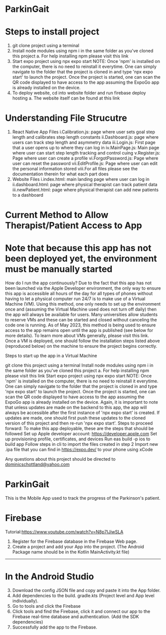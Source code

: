 # ParkinGait
# Steps to install project
  1. git clone project using a terminal
  2. Install node modules using npm i in the same folder as you've cloned this project
    a. For help installing npm please visit this link
  3. Start expo project using npx expo start
    NOTE: Once 'npm' is installed on the computer, there is no need to reinstall it everytime. One can simply navigate to the folder that the project is cloned in and type 'npx expo start' to     launch the project.
    Once the project is started, one can scan the QR code displayed to have access to the app assuming the ExpoGo app is already installed on the device.
  4. To deploy website, cd into website folder and run firebase deploy hosting
    a. The website itself can be found at this link
# Understanding File Strucutre
  1. React Native App Files
    i.Calibration.js: page where user sets goal step length and calibrates step length constants
    ii.Dashboard.js: page where users can track step length and asymmetry data
    iii.Login.js: First page that a user opens up to where they can log in
    iv.MainPage.js: Main page where user can start step length tracking and control cuing
    v.Register.js: Page where user can create a profile
    vi.ForgotPassword.js: Page where user can reset the password
    vii.EditProfile.js: Page where user can edit the personal information stored
    viii.For all files please see the documentation therein for what each part does
  2. Website Files
    i.index.html: main landing page where user can log in
    ii.dashboard.html: page where physical therapist can track patient data
    iii.newPatient.html: page where physical therapist can add new patients to a dashboard
# Current Method to Allow Therapist/Patient Access to App
# Note that because this app has not been deployed yet, the environment must be manually started
How do I run the app continuously?
Due to the fact that this app has not been launched via the Apple Developer environment, the only way to ensure this app is accessible all hours of the day for all types of phones without having to let a physical computer run 24/7 is to make use of a Virtual Machine (VM). Using this method, one only needs to set up the environment once and (assuming the Virtual Machine used does not turn off daily) then the app will always be available for users.
Many universities allow students to reserve VMs and these can be started and closed without canceling the code one is running. As of May 2023, this method is being used to ensure access to the app remains open until the app is published (see below for more details). To learn more about VMs generally, please visit this link.
Once a VM is deployed, one should follow the installation steps listed above (reproduced below) on the machine to ensure the project begins correctly.

Steps to start up the app in a Virtual Machine

git clone this project using a terminal
Install node modules using npm i in the same folder as you've cloned this project
a. For help installing npm please visit this link
Start expo project using npx expo start
NOTE: Once 'npm' is installed on the computer, there is no need to reinstall it everytime. One can simply navigate to the folder that the project is cloned in and type 'npx expo start' to launch the project.
Once the project is started, one can scan the QR code displayed to have access to the app assuming the ExpoGo app is already installed on the device.
Again, it is important to note that unless updates are made on the backend to this app, the app will always be accessible after the first instance of 'npx expo start' is created. If updates are made, one should first push these updates to the cloned version of this project and then re-run 'npx expo start'.
Steps to proceed forward:
To make this app deployable, these are the steps that should be followed
Set up Apple developer account: https://developer.apple.com
Set up provisioning profile, certificates, and devices
Run eas build -p ios to build app
Follow steps in cli to import the files created in step 2
Import new .ipa file that you can find in https://expo.dev/ to your phone using xCode

Any questions about this project should be directed to dominicschottland@yahoo.com

# ParkinGait
This is the Mobile App used to track the progress of the Parkinson's patient.

# Firebase
Tutorial:https://www.youtube.com/watch?v=N8p7IJiwSLA
1. Register for the Firebase database in the Firebase Web page.
2. Create a project and add your App into the project. (The Android Package name should be in the Kotlin MainActivity.kt file)
-------------------------------------------------------------------------------------------------------------------------------
# In the Android Studio
3. Download the config JSON file and copy and paste it into the App folder.
4. Add dependencies to the build. gradle.kts (Project level and App level individually).
5. Go to tools and click the Firebase
6. Click tools and find the Firebase, click it and connect our app to the Firebase real-time database and authentication. (Add the SDK dependencies)
7. Successfully add the app to the Firebase.
